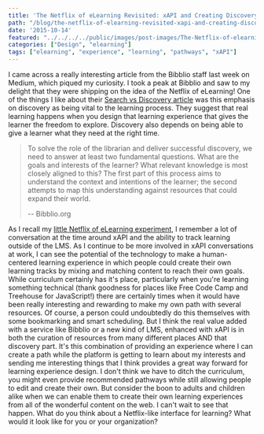 ```yaml
---
title: 'The Netflix of eLearning Revisited: xAPI and Creating Discovery Pathways'
path: "/blog/the-netflix-of-elearning-revisited-xapi-and-creating-discovery-pathways"
date: '2015-10-14'
featured: "../../../../public/images/post-images/The-Netflix-of-elearning-revisited.png"
categories: ["Design", "elearning"]
tags: ["elearning", "experience", "learning", "pathways", "xAPI"]
---
```


I came across a really interesting article from the Bibblio staff last week on Medium, which piqued my curiosity. I took a peak at Bibblio and saw to my delight that they were shipping on the idea of the Netflix of eLearning! One of the things I like about their [Search vs Discovery article](https://medium.com/synapse/search-vs-discovery-1b80e045aea) was this emphasis on discovery as being vital to the learning process. They suggest that real learning happens when you design that learning experience that gives the learner the freedom to explore. Discovery also depends on being able to give a learner what they need at the right time.

> To solve the role of the librarian and deliver successful discovery, we need to answer at least two fundamental questions. What are the goals and interests of the learner? What relevant knowledge is most closely aligned to this? The first part of this process aims to understand the context and intentions of the learner; the second attempts to map this understanding against resources that could expand their world.
>
> -- Bibblio.org

As I recall my [little Netflix of eLearning experiment](/blog/the-netflix-of-elearning-weblrn/), I remember a lot of conversation at the time around xAPI and the ability to track learning outside of the LMS. As I continue to be more involved in xAPI conversations at work, I can see the potential of the technology to make a human-centered learning experience in which people could create their own learning tracks by mixing and matching content to reach their own goals. While curriculum certainly has it's place, particularly when you're learning something technical (thank goodness for places like Free Code Camp and Treehouse for JavaScript!) there are certainly times when it would have been really interesting and rewarding to make my own path with several resources. Of course, a person could undoubtedly do this themselves with some bookmarking and smart scheduling. But I think the real value added with a service like Bibblio or a new kind of LMS, enhanced with xAPI is in both the curation of resources from many different places AND that discovery part. It's this combination of providing an experience where I can create a path while the platform is getting to learn about my interests and sending me interesting things that I think provides a great way forward for learning experience design. I don't think we have to ditch the curriculum, you might even provide recommended pathways while still allowing people to edit and create their own. But consider the boon to adults and children alike when we can enable them to create their own learning experiences from all of the wonderful content on the web. I can't wait to see that happen. What do you think about a Netflix-like interface for learning? What would it look like for you or your organization?
